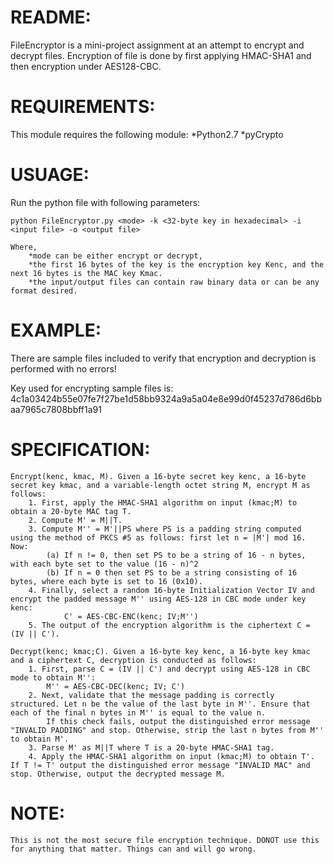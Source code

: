 # README:

FileEncryptor is a mini-project assignment at an attempt to encrypt and decrypt files.
Encryption of file is done by first applying HMAC-SHA1 and then encryption under AES128-CBC.

# REQUIREMENTS:

This module requires the following module:
    *Python2.7
    *pyCrypto

# USUAGE:

Run the python file with following parameters:

    python FileEncryptor.py <mode> -k <32-byte key in hexadecimal> -i <input file> -o <output file>

    Where, 
        *mode can be either encrypt or decrypt,
        *the first 16 bytes of the key is the encryption key Kenc, and the next 16 bytes is the MAC key Kmac.
        *the input/output files can contain raw binary data or can be any format desired.

# EXAMPLE:

There are sample files included to verify that encryption and decryption is performed with no errors!

Key used for encrypting sample files is:
    4c1a03424b55e07fe7f27be1d58bb9324a9a5a04e8e99d0f45237d786d6bbaa7965c7808bbff1a91

# SPECIFICATION:

    Encrypt(kenc, kmac, M). Given a 16-byte secret key kenc, a 16-byte secret key kmac, and a variable-length octet string M, encrypt M as follows:
        1. First, apply the HMAC-SHA1 algorithm on input (kmac;M) to obtain a 20-byte MAC tag T.
        2. Compute M' = M||T.
        3. Compute M'' = M'||PS where PS is a padding string computed using the method of PKCS #5 as follows: first let n = |M'| mod 16. Now:
            (a) If n != 0, then set PS to be a string of 16 - n bytes, with each byte set to the value (16 - n)^2
            (b) If n = 0 then set PS to be a string consisting of 16 bytes, where each byte is set to 16 (0x10).
        4. Finally, select a random 16-byte Initialization Vector IV and encrypt the padded message M'' using AES-128 in CBC mode under key kenc:
                C' = AES-CBC-ENC(kenc; IV;M'')
        5. The output of the encryption algorithm is the ciphertext C = (IV || C').

    Decrypt(kenc; kmac;C). Given a 16-byte key kenc, a 16-byte key kmac and a ciphertext C, decryption is conducted as follows:
        1. First, parse C = (IV || C') and decrypt using AES-128 in CBC mode to obtain M'':
            M'' = AES-CBC-DEC(kenc; IV; C')
        2. Next, validate that the message padding is correctly structured. Let n be the value of the last byte in M''. Ensure that each of the final n bytes in M'' is equal to the value n. 
            If this check fails, output the distinguished error message "INVALID PADDING" and stop. Otherwise, strip the last n bytes from M'' to obtain M'.
        3. Parse M' as M||T where T is a 20-byte HMAC-SHA1 tag.
        4. Apply the HMAC-SHA1 algorithm on input (kmac;M) to obtain T'. If T != T' output the distinguished error message "INVALID MAC" and stop. Otherwise, output the decrypted message M.

# NOTE:
    
    This is not the most secure file encryption technique. DONOT use this for anything that matter. Things can and will go wrong.













